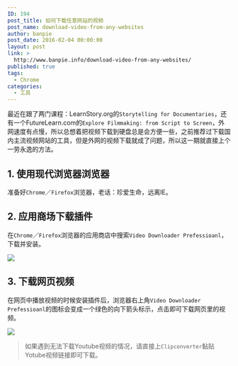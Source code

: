 ```yaml
---
ID: 194
post_title: 如何下载任意网站的视频
post_name: download-video-from-any-websites
author: banpie
post_date: 2016-02-04 00:00:00
layout: post
link: >
  http://www.banpie.info/download-video-from-any-websites/
published: true
tags:
  - Chrome
categories:
  - 工具
---
```

最近在跟了两门课程：LearnStory.org的`Storytelling for Documentaries`，还有一个FutureLearn.com的`Explore Filmmaking: from Script to Screen`，外网速度有点慢，所以总想着把视频下载到硬盘总是会方便一些，之前推荐过下载国内主流视频网站的工具，但是外网的视频下载就成了问题，所以这一期就直接上个一劳永逸的方法。

## 1\. 使用现代浏览器浏览器

准备好`Chrome`／`Firefox`浏览器，老话：珍爱生命，远离IE。

## 2\. 应用商场下载插件

在`Chrome`／`Firefox`浏览器的应用商店中搜索`Video Downloader Prefessioanl`，下载并安装。

![][1]

## 3\. 下载网页视频

在网页中播放视频的时候安装插件后，浏览器右上角`Video Downloader Prefessioanl`的图标会变成一个绿色的向下箭头标示，点击即可下载网页里的视频。

![][2]

> 如果遇到无法下载Youtube视频的情况，请直接上`Clipconverter`黏贴Yotube视频链接即可下载。

 [1]: http://www.banpie.info/wp-content/uploads/2018/11/chrome-store.jpeg
 [2]: _image/download-video-from-any-websites/video-downloader.jpeg